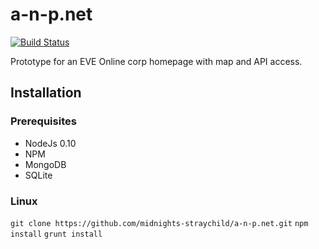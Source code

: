 # a-n-p.net

[![Build Status](https://drone.io/github.com/midnights-straychild/a-n-p.net/status.png)](https://drone.io/github.com/midnights-straychild/a-n-p.net/latest)

Prototype for an EVE Online corp homepage with map and API access.

## Installation

### Prerequisites

* NodeJs 0.10
* NPM
* MongoDB
* SQLite

### Linux

`git clone https://github.com/midnights-straychild/a-n-p.net.git`
`npm install`
`grunt install`